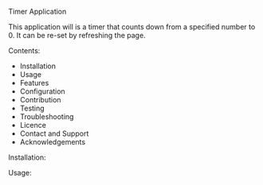 Timer Application

This application will is a timer that counts down from a specified number to 0. It can be re-set by refreshing the page.

Contents:
- Installation
- Usage
- Features
- Configuration
- Contribution
- Testing
- Troubleshooting
- Licence
- Contact and Support
- Acknowledgements


Installation:

Usage: